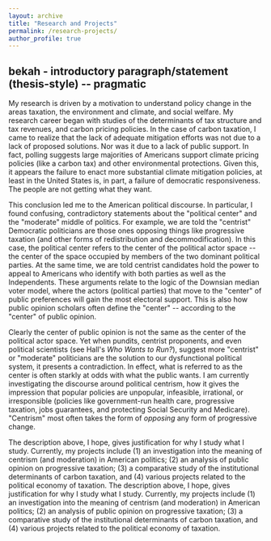 ```yaml
---
layout: archive
title: "Research and Projects"
permalink: /research-projects/
author_profile: true
---
```


## bekah -  introductory paragraph/statement (thesis-style) -- pragmatic

My research is driven by a motivation to understand policy change in the areas taxation, the environment and climate, and social welfare. My research career began with studies of the determinants of tax structure and tax revenues, and carbon pricing policies. In the case of carbon taxation, I came to realize that the lack of adequate mitigation efforts was not due to a lack of proposed solutions. Nor was it due to a lack of public support. In fact, polling suggests large majorities of Americans support climate pricing policies (like a carbon tax) and other environmental protections. Given this, it appears the failure to enact more substantial climate mitigation policies, at least in the United States is, in part, a failure of democratic responsiveness. The people are not getting what they want.


This conclusion led me to the American political discourse. In particular, I found confusing, contradictory statements about the "political center" and the "moderate" middle of politics. For example, we are told the "centrist" Democratic politicians are those ones opposing things like progressive taxation (and other forms of redistribution and decommodification). In this case, the political center refers to the center of the political actor space -- the center of the space occupied by members of the two dominant political parties. At the same time, we are told centrist candidates hold the power to appeal to Americans who identify with both parties as well as the Independents. These arguments relate to the logic of the Downsian median voter model, where the actors (political parties) that move to the "center" of public preferences will gain the most electoral support. This is also how public opinion scholars often define the "center" -- according to the "center" of public opinion.

Clearly the center of public opinion is not the same as the center of the political actor space. Yet when pundits, centrist proponents, and even political scientists (see Hall's *Who Wants to Run?*), suggest more "centrist" or "moderate" politicians are the solution to our dysfunctional political system, it presents a contradiction. In effect, what is referred to as the center is often starkly at odds with what the public wants. I am currently investigating the discourse around political centrism, how it gives the impression that popular policies are unpopular, infeasible, irrational, or irresponsible (policies like government-run health care, progressive taxation, jobs guarantees, and protecting Social Security and Medicare). "Centrism" most often takes the form of *opposing* any form of progressive change.

The description above, I hope, gives justification for why I study what I study. Currently, my projects include (1) an investigation into the meaning of centrism (and moderation) in American politics; (2) an analysis of public opinion on progressive taxation; (3) a comparative study of the institutional determinants of carbon taxation, and (4) various projects related to the political economy of taxation.
The description above, I hope, gives justification for why I study what I study. Currently, my projects include (1) an investigation into the meaning of centrism (and moderation) in American politics; (2) an analysis of public opinion on progressive taxation; (3) a comparative study of the institutional determinants of carbon taxation, and (4) various projects related to the political economy of taxation. 

[^1]: An important exception is case of the estate tax. Scholars have been puzzled by majority opposition to the estate tax, even by many citizens who will never be affected by it. Larry Bartels ([*Unequal Democracy*](https://press.princeton.edu/books/hardcover/9780691172842/unequal-democracy)) shows that even well-informed respondents (defined according to repsonses about their representatives) don't hold systemtaically different positions on the estate tax. However, the work of Spencer Piston ([*Class Attitudes in America*](https://www.cambridge.org/core/books/class-attitudes-in-america/F703C74A82650B54F18353E71EECB55A)) demonstrates the conclusion that Americans oppose the estate tax is largely shaped by the fact that Americans significantly overestimate the percentage of families that pay into it. When they are provided accurate information -- that it affects fewer than 1% of households -- support falls off dramatically. 
